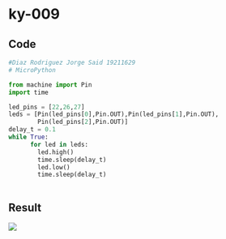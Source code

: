 # ky-009

## Code
```python
#Diaz Rodriguez Jorge Said 19211629
# MicroPython

from machine import Pin
import time

led_pins = [22,26,27]
leds = [Pin(led_pins[0],Pin.OUT),Pin(led_pins[1],Pin.OUT),
        Pin(led_pins[2],Pin.OUT)]
delay_t = 0.1
while True:
      for led in leds:
        led.high()
        time.sleep(delay_t)
        led.low() 
        time.sleep(delay_t)
    
```
## Result
![](https://media0.giphy.com/media/go8UAXKx6GHRJVtUBL/giphy.gif?cid=790b7611e2bd9ea5226e2a9d00d1896d736dedb60477cfd2&rid=giphy.gif&ct=g)
